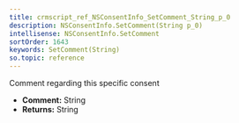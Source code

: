 ```yaml
---
title: crmscript_ref_NSConsentInfo_SetComment_String_p_0
description: NSConsentInfo.SetComment(String p_0)
intellisense: NSConsentInfo.SetComment
sortOrder: 1643
keywords: SetComment(String)
so.topic: reference
---
```



Comment regarding this specific consent



* **Comment:** String
* **Returns:** String



